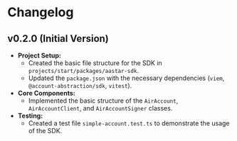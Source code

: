 # Changelog

## v0.2.0 (Initial Version)

-   **Project Setup:**
    -   Created the basic file structure for the SDK in `projects/start/packages/aastar-sdk`.
    -   Updated the `package.json` with the necessary dependencies (`viem`, `@account-abstraction/sdk`, `vitest`).
-   **Core Components:**
    -   Implemented the basic structure of the `AirAccount`, `AirAccountClient`, and `AirAccountSigner` classes.
-   **Testing:**
    -   Created a test file `simple-account.test.ts` to demonstrate the usage of the SDK.
